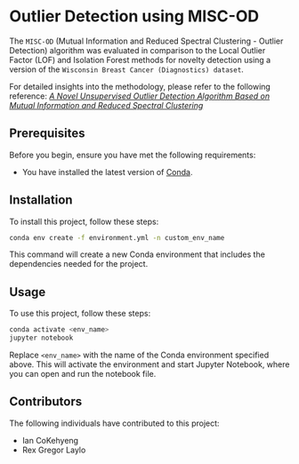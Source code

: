 # Outlier Detection using MISC-OD

The `MISC-OD` (Mutual Information and Reduced Spectral Clustering - Outlier Detection) algorithm was evaluated in comparison to the Local Outlier Factor (LOF) and Isolation Forest methods for novelty detection using a version of the `Wisconsin Breast Cancer (Diagnostics) dataset`.

For detailed insights into the methodology, please refer to the following reference: [*A Novel Unsupervised Outlier Detection Algorithm Based on Mutual Information and Reduced Spectral Clustering*](https://www.mdpi.com/2079-9292/12/23)

## Prerequisites

Before you begin, ensure you have met the following requirements:
- You have installed the latest version of [Conda](https://docs.conda.io/projects/conda/en/latest/user-guide/install/index.html).

## Installation

To install this project, follow these steps:

```bash
conda env create -f environment.yml -n custom_env_name
```

This command will create a new Conda environment that includes the dependencies needed for the project.

## Usage

To use this project, follow these steps:

```bash
conda activate <env_name>
jupyter notebook
```

Replace `<env_name>` with the name of the Conda environment specified above. This will activate the environment and start Jupyter Notebook, where you can open and run the notebook file.

## Contributors

The following individuals have contributed to this project:

- Ian CoKehyeng
- Rex Gregor Laylo
